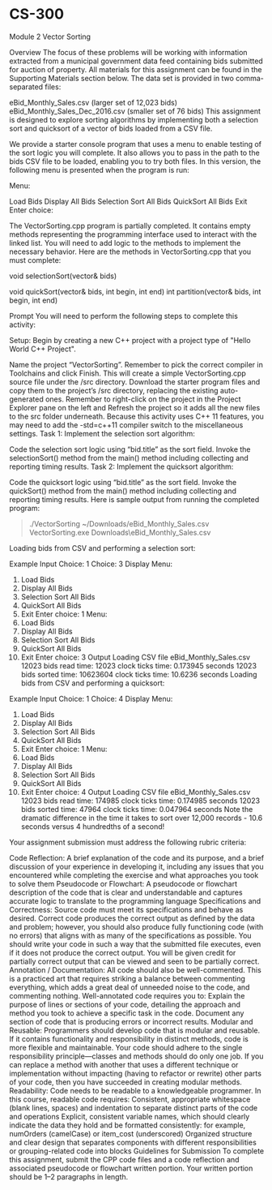 # CS-300
Module 2 Vector Sorting

Overview
The focus of these problems will be working with information extracted from a municipal government data feed containing bids submitted for auction of property. All materials for this assignment can be found in the Supporting Materials section below. The data set is provided in two comma-separated files:

eBid_Monthly_Sales.csv (larger set of 12,023 bids)
eBid_Monthly_Sales_Dec_2016.csv (smaller set of 76 bids)
This assignment is designed to explore sorting algorithms by implementing both a selection sort and quicksort of a vector of bids loaded from a CSV file.

We provide a starter console program that uses a menu to enable testing of the sort logic you will complete. It also allows you to pass in the path to the bids CSV file to be loaded, enabling you to try both files. In this version, the following menu is presented when the program is run:

Menu:

Load Bids
Display All Bids
Selection Sort All Bids
QuickSort All Bids
Exit
Enter choice:

The VectorSorting.cpp program is partially completed. It contains empty methods representing the programming interface used to interact with the linked list. You will need to add logic to the methods to implement the necessary behavior. Here are the methods in VectorSorting.cpp that you must complete:

void selectionSort(vector& bids)

void quickSort(vector& bids, int begin, int end)
int partition(vector& bids, int begin, int end)

Prompt
You will need to perform the following steps to complete this activity:

Setup: Begin by creating a new C++ project with a project type of "Hello World C++ Project".

Name the project “VectorSorting”. Remember to pick the correct compiler in Toolchains and click Finish. This will create a simple VectorSorting.cpp source file under the /src directory.
Download the starter program files and copy them to the project’s /src directory, replacing the existing auto-generated ones. Remember to right-click on the project in the Project Explorer pane on the left and Refresh the project so it adds all the new files to the src folder underneath.
Because this activity uses C++ 11 features, you may need to add the -std=c++11 compiler switch to the miscellaneous settings.
Task 1: Implement the selection sort algorithm:

Code the selection sort logic using “bid.title” as the sort field.
Invoke the selectionSort() method from the main() method including collecting and reporting timing results.
Task 2: Implement the quicksort algorithm:

Code the quicksort logic using “bid.title” as the sort field.
Invoke the quickSort() method from the main() method including collecting and reporting timing results.
Here is sample output from running the completed program:

> ./VectorSorting ~/Downloads/eBid_Monthly_Sales.csv
> VectorSorting.exe Downloads\eBid_Monthly_Sales.csv

Loading bids from CSV and performing a selection sort:

Example Input	Choice: 1	Choice: 3 
Display	Menu:
1. Load Bids
2. Display All Bids
3. Selection Sort All Bids
4. QuickSort All Bids
9. Exit
Enter choice: 1	Menu:
1. Load Bids
2. Display All Bids
3. Selection Sort All Bids
4. QuickSort All Bids
9. Exit
Enter choice: 3
Output	Loading CSV file eBid_Monthly_Sales.csv
12023 bids read
time: 12023 clock ticks
time: 0.173945 seconds	12023 bids sorted
time: 10623604 clock ticks
time: 10.6236 seconds
Loading bids from CSV and performing a quicksort:


Example Input	Choice: 1	Choice: 4 
Display	Menu:
1. Load Bids
2. Display All Bids
3. Selection Sort All Bids
4. QuickSort All Bids
9. Exit
Enter choice: 1	Menu:
1. Load Bids
2. Display All Bids
3. Selection Sort All Bids
4. QuickSort All Bids
9. Exit
Enter choice: 4
Output	Loading CSV file eBid_Monthly_Sales.csv
12023 bids read
time: 174985 clock ticks
time: 0.174985 seconds	12023 bids sorted
time: 47964 clock ticks
time: 0.047964 seconds
Note the dramatic difference in the time it takes to sort over 12,000 records - 10.6 seconds versus 4 hundredths of a second!

Your assignment submission must address the following rubric criteria:

Code Reflection: A brief explanation of the code and its purpose, and a brief discussion of your experience in developing it, including any issues that you encountered while completing the exercise and what approaches you took to solve them
Pseudocode or Flowchart: A pseudocode or flowchart description of the code that is clear and understandable and captures accurate logic to translate to the programming language
Specifications and Correctness: Source code must meet its specifications and behave as desired. Correct code produces the correct output as defined by the data and problem; however, you should also produce fully functioning code (with no errors) that aligns with as many of the specifications as possible. You should write your code in such a way that the submitted file executes, even if it does not produce the correct output. You will be given credit for partially correct output that can be viewed and seen to be partially correct.
Annotation / Documentation: All code should also be well-commented. This is a practiced art that requires striking a balance between commenting everything, which adds a great deal of unneeded noise to the code, and commenting nothing. Well-annotated code requires you to:
Explain the purpose of lines or sections of your code, detailing the approach and method you took to achieve a specific task in the code.
Document any section of code that is producing errors or incorrect results.
Modular and Reusable: Programmers should develop code that is modular and reusable. If it contains functionality and responsibility in distinct methods, code is more flexible and maintainable. Your code should adhere to the single responsibility principle—classes and methods should do only one job. If you can replace a method with another that uses a different technique or implementation without impacting (having to refactor or rewrite) other parts of your code, then you have succeeded in creating modular methods.
Readability: Code needs to be readable to a knowledgeable programmer. In this course, readable code requires:
Consistent, appropriate whitespace (blank lines, spaces) and indentation to separate distinct parts of the code and operations
Explicit, consistent variable names, which should clearly indicate the data they hold and be formatted consistently: for example, numOrders (camelCase) or item_cost (underscored)
Organized structure and clear design that separates components with different responsibilities or grouping-related code into blocks
Guidelines for Submission
To complete this assignment, submit the CPP code files and a code reflection and associated pseudocode or flowchart written portion. Your written portion should be 1–2 paragraphs in length. 
